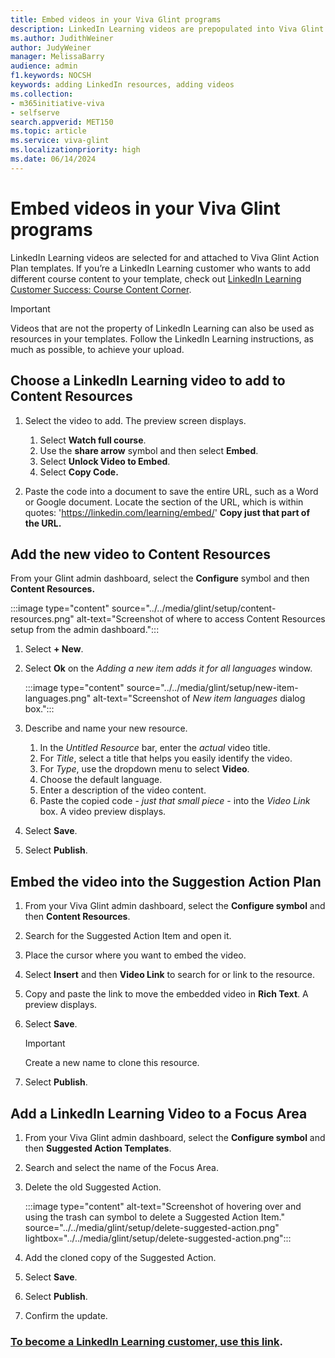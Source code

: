 ```yaml
---
title: Embed videos in your Viva Glint programs
description: LinkedIn Learning videos are prepopulated into Viva Glint Action Plan templates. You can customize the template by choosing your own LinkedIn Learning video.
ms.author: JudithWeiner
author: JudyWeiner
manager: MelissaBarry
audience: admin
f1.keywords: NOCSH
keywords: adding LinkedIn resources, adding videos
ms.collection:  
- m365initiative-viva
- selfserve 
search.appverid: MET150 
ms.topic: article
ms.service: viva-glint
ms.localizationpriority: high
ms.date: 06/14/2024
---
```


# Embed videos in your Viva Glint programs

LinkedIn Learning videos are selected for and attached to Viva Glint Action Plan templates. If you’re a LinkedIn Learning customer who wants to add different course content to your template, check out [LinkedIn Learning Customer Success: Course Content Corner](https://learning.linkedin.com/customer-success-center/linkedin-learning-course-content-corner?lr=1). 

>[!IMPORTANT]
>Videos that are not the property of LinkedIn Learning can also be used as resources in your templates. Follow the LinkedIn Learning instructions, as much as possible, to achieve your upload.

## Choose a LinkedIn Learning video to add to Content Resources

1.	Select the video to add. The preview screen displays.
    1. Select **Watch full course**.
    1.	Use the **share arrow** symbol and then select **Embed**.
    1.	Select **Unlock Video to Embed**.
    1.	Select **Copy Code.** 

1. Paste the code into a document to save the entire URL, such as a Word or Google document. Locate the section of the URL, which is within quotes: 'https://linkedin.com/learning/embed/' **Copy just that part of the URL.**

## Add the new video to Content Resources

From your Glint admin dashboard, select the **Configure** symbol and then **Content Resources.**

:::image type="content" source="../../media/glint/setup/content-resources.png" alt-text="Screenshot of where to access Content Resources setup from the admin dashboard.":::

1. Select **+ New**.
1.	Select **Ok** on the *Adding a new item adds it for all languages* window.

    :::image type="content" source="../../media/glint/setup/new-item-languages.png" alt-text="Screenshot of *New item languages* dialog box.":::

1.	Describe and name your new resource.
    1. In the *Untitled Resource* bar, enter the *actual* video title.
    1. For *Title*, select a title that helps you easily identify the video.
    1. For *Type*, use the dropdown menu to select **Video**.
    1. Choose the default language.
    1. Enter a description of the video content.
    1. Paste the copied code - *just that small piece* - into the *Video Link* box. A video preview displays.
1.	Select **Save**.
1.	Select **Publish**.

## Embed the video into the Suggestion Action Plan

1.	From your Viva Glint admin dashboard, select the **Configure symbol** and then **Content Resources**.
1.	Search for the Suggested Action Item and open it.
1.	Place the cursor where you want to embed the video.
1.	Select **Insert** and then **Video Link** to search for or link to the resource.
1.  Copy and paste the link to move the embedded video in **Rich Text**. A preview displays.
1.	Select **Save**.

    > [!IMPORTANT]
    > Create a new name to clone this resource.

7.	Select **Publish**.

## Add a LinkedIn Learning Video to a Focus Area

1.	From your Viva Glint admin dashboard, select the **Configure symbol** and then **Suggested Action Templates**.
2.	Search and select the name of the Focus Area. 
3.	Delete the old Suggested Action.

    :::image type="content" alt-text="Screenshot of hovering over and using the trash can symbol to delete a Suggested Action Item." source="../../media/glint/setup/delete-suggested-action.png" lightbox="../../media/glint/setup/delete-suggested-action.png":::

5.	Add the cloned copy of the Suggested Action.
6.	Select **Save**.
7.	Select **Publish**.
8.	Confirm the update.

### [To become a LinkedIn Learning customer, use this link](https://learning.linkedin.com/).  
